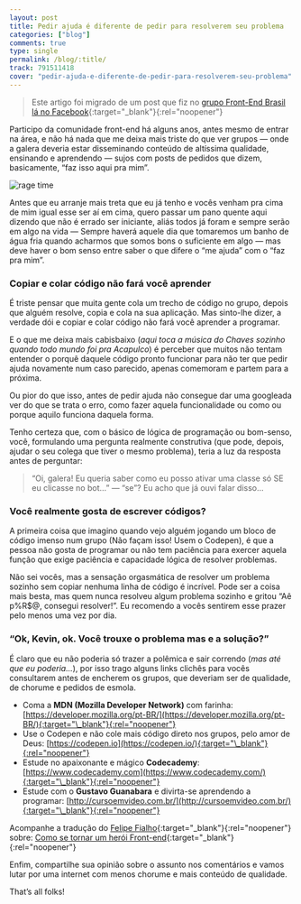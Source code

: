 ```yaml
---
layout: post
title: Pedir ajuda é diferente de pedir para resolverem seu problema
categories: ["blog"]
comments: true
type: single
permalink: /blog/:title/
track: 791511418
cover: "pedir-ajuda-e-diferente-de-pedir-para-resolverem-seu-problema"
---
```


> Este artigo foi migrado de um post que fiz no [grupo Front-End Brasil lá no Facebook](https://www.facebook.com/groups/frontendbrasil/permalink/1262790657103017/){:target="\_blank"}{:rel="noopener"}

Participo da comunidade front-end há alguns anos, antes mesmo de entrar na área, e não há nada que me deixa mais triste do que ver grupos — onde a galera deveria estar disseminando conteúdo de altíssima qualidade, ensinando e aprendendo — sujos com posts de pedidos que dizem, basicamente, “faz isso aqui pra mim”.

![rage time](https://miro.medium.com/max/600/1*F8EKuD8bffs5pQdYc7rjng.gif)

Antes que eu arranje mais treta que eu já tenho e vocês venham pra cima de mim igual esse ser aí em cima, quero passar um pano quente aqui dizendo que não é errado ser iniciante, aliás todos já foram e sempre serão em algo na vida — Sempre haverá aquele dia que tomaremos um banho de água fria quando acharmos que somos bons o suficiente em algo — mas deve haver o bom senso entre saber o que difere o “me ajuda” com o “faz pra mim”.

### Copiar e colar código não fará você aprender

É triste pensar que muita gente cola um trecho de código no grupo, depois que alguém resolve, copia e cola na sua aplicação. Mas sinto-lhe dizer, a verdade dói e copiar e colar código não fará você aprender a programar.

E o que me deixa mais cabisbaixo (_aqui toca a música do Chaves sozinho quando todo mundo foi pra Acapulco_) é perceber que muitos não tentam entender o porquê daquele código pronto funcionar para não ter que pedir ajuda novamente num caso parecido, apenas comemoram e partem para a próxima.

Ou pior do que isso, antes de pedir ajuda não consegue dar uma googleada ver do que se trata o erro, como fazer aquela funcionalidade ou como ou porque aquilo funciona daquela forma.

Tenho certeza que, com o básico de lógica de programação ou bom-senso, você, formulando uma pergunta realmente construtiva (que pode, depois, ajudar o seu colega que tiver o mesmo problema), teria a luz da resposta antes de perguntar:

> “Oi, galera! Eu queria saber como eu posso ativar uma classe só SE eu clicasse no bot…” — “se”? Eu acho que já ouvi falar disso…

### Você realmente gosta de escrever códigos?

A primeira coisa que imagino quando vejo alguém jogando um bloco de código imenso num grupo (Não façam isso! Usem o Codepen), é que a pessoa não gosta de programar ou não tem paciência para exercer aquela função que exige paciência e capacidade lógica de resolver problemas.

Não sei vocês, mas a sensação orgasmática de resolver um problema sozinho sem copiar nenhuma linha de código é incrível. Pode ser a coisa mais besta, mas quem nunca resolveu algum problema sozinho e gritou “Aê p%R\$@, consegui resolver!”. Eu recomendo a vocês sentirem esse prazer pelo menos uma vez por dia.

### “Ok, Kevin, ok. Você trouxe o problema mas e a solução?”

É claro que eu não poderia só trazer a polêmica e sair correndo (_mas até que eu poderia…_), por isso trago alguns links clichês para vocês consultarem antes de encherem os grupos, que deveriam ser de qualidade, de chorume e pedidos de esmola.

- Coma a **MDN (Mozilla Developer Network)** com farinha: [https://developer.mozilla.org/pt-BR/](https://developer.mozilla.org/pt-BR/){:target="\_blank"}{:rel="noopener"}
- Use o Codepen e não cole mais código direto nos grupos, pelo amor de Deus: [https://codepen.io](https://codepen.io/){:target="\_blank"}{:rel="noopener"}
- Estude no apaixonante e mágico **Codecademy**: [https://www.codecademy.com](https://www.codecademy.com/){:target="\_blank"}{:rel="noopener"}
- Estude com o **Gustavo Guanabara** e divirta-se aprendendo a programar: [http://cursoemvideo.com.br/](http://cursoemvideo.com.br/){:target="\_blank"}{:rel="noopener"}

Acompanhe a tradução do [Felipe Fialho](https://www.felipefialho.com/){:target="\_blank"}{:rel="noopener"} sobre: [Como se tornar um herói Front-end](https://www.felipefialho.com/blog/2016/do-zero-a-heroi-do-front-end-parte-1){:target="\_blank"}{:rel="noopener"}

Enfim, compartilhe sua opinião sobre o assunto nos comentários e vamos lutar por uma internet com menos chorume e mais conteúdo de qualidade.

That’s all folks!
